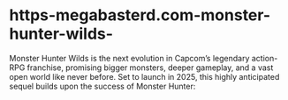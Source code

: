 # https-megabasterd.com-monster-hunter-wilds-
Monster Hunter Wilds is the next evolution in Capcom’s legendary action-RPG franchise, promising bigger monsters, deeper gameplay, and a vast open world like never before. Set to launch in 2025, this highly anticipated sequel builds upon the success of Monster Hunter: 
